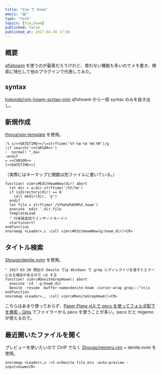 ```yaml
---
title: "Vim で howm"
emoji: "😀"
type: "tech"
topics: [Vim,howm]
published: false
published_at: 2017-04-30 17:58
---
```


## 概要
[qfixhowm](https://sites.google.com/site/fudist/Home/qfixhowm) を使うのが最善だろうけれど、使わない機能も多いのでメモ書き、検索に特化して他のプラグインで代用してみた。

## syntax
[hokorobi/vim-howm-syntax-mini](https://github.com/hokorobi/vim-howm-syntax-mini)
qfixhowm から一部 syntax のみを抜き出し。

## 新規作成
[thinca/vim-template](https://github.com/thinca/vim-template) を使用。

```vim:template.howm
:% s/<+DATETIME+>/\=strftime('%Y-%m-%d %H:%M')/g
:if search('<+CURSOR+>')
:  normal! "_da>
:endif
= <+CURSOR+>
[<+DATETIME+>]
```

（実際にはキーマップと関数は別ファイルに書いている。）

```vim
function! vimrc#EditHowmNew(dir) abort
  let dir = a:dir.strftime('/%Y/%m')
  if isdirectory(dir) == 0
    call mkdir(dir, 'p')
  endif
  let file = strftime('/%Y%m%d%H%M%S.howm')
  execute 'edit '.dir.file
  TemplateLoad
  " 行末尾追加でインサートモードへ
  startinsert!
endfunction
nnoremap <Leader>,c :call vimrc#EditHowmNew(g:howm_dir)<CR>
```

## タイトル検索
[Shougo/denite.nvim](https://github.com/Shougo/denite.nvim) を使用。

```vim
" 2017-03-30 現在の Denite では Windows で grep にディレクトリを渡すとエラーになる場合があるので cd する
function! vimrc#DeniteGrepHowm() abort
  execute 'cd '.g:howm_dir
  Denite -resume -buffer-name=denite-howm -cursor-wrap grep:::^=\\s
endfunction
nnoremap <Leader>,, :call vimrc#DeniteGrepHowm()<CR>
```

こちらはあまり使っておらず、[Paper Plane xUI で peco を使ってフォルダ配下を検索 - Qiita](http://qiita.com/hokorobi/items/34af38d57af9da6587f9) でファイラーから peco を使うことが多い。peco だと migemo が使えるので。

## 最近開いたファイルを開く
プレビューを使いたいので CtrlP でなく [Shougo/neomru.vim](https://github.com/Shougo/neomru.vim) + denite.nvim を使用。

```vim
nnoremap <Leader>,u :<C-u>Denite file_mru -auto-preview -input=howm<CR>
```


